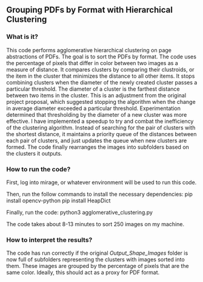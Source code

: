 ## **Grouping PDFs by Format with Hierarchical Clustering**

### **What is it?**

This code performs agglomerative hierarchical clustering on page abstractions of PDFs. The goal is to sort the PDFs by format. The code uses the percentage of pixels that differ in color between two images as a measure of distance. It compares clusters by comparing their clustroids, or the item in the cluster that minimizes the distance to all other items. It stops combining clusters when the diameter of the newly created cluster passes a particular threshold. The diameter of a cluster is the farthest distance between two items in the cluster. This is an adjustment from the original project proposal, which suggested stopping the algorithm when the change in average diameter exceeded a particular threshold. Experimentation determined that thresholding by the diameter of a new cluster was more effective. I have implemented a speedup to try and combat the inefficiency of the clustering algorithm. Instead of searching for the pair of clusters with the shortest distance, it maintains a priority queue of the distances between each pair of clusters, and just updates the queue when new clusters are formed. The code finally rearranges the images into subfolders based on the clusters it outputs.

### **How to run the code?**

First, log into mirage, or whatever environment will be used to run this code.

Then, run the follow commands to install the necessary dependencies:
    pip install opencv-python
    pip install HeapDict

Finally, run the code:
    python3 agglomerative_clustering.py
    
The code takes about 8-13 minutes to sort 250 images on my machine.

### **How to interpret the results?**

The code has run correctly if the original *Output_Shape_Images* folder is now full of subfolders representing the clusters with images sorted into them. These images are grouped by the percentage of pixels that are the same color. Ideally, this should act as a proxy for PDF format.
